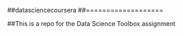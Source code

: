 ##datasciencecoursera
##===================

##This is a repo for the Data Science Toolbox assignment
